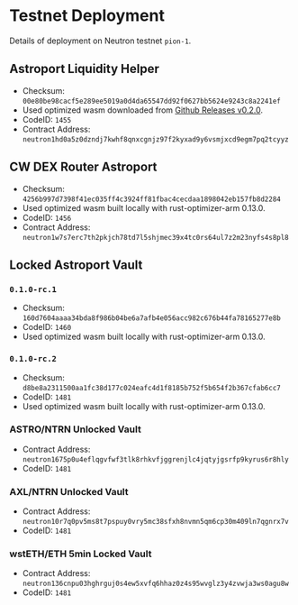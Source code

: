 # Testnet Deployment

Details of deployment on Neutron testnet `pion-1`.

## Astroport Liquidity Helper

- Checksum: `00e80be98cacf5e289ee5019a0d4da65547dd92f0627bb5624e9243c8a2241ef`
- Used optimized wasm downloaded from [Github Releases v0.2.0](https://github.com/apollodao/liquidity-helpers/releases/tag/v0.2.0).
- CodeID: `1455`
- Contract Address: `neutron1hd0a5z0dzndj7kwhf8qnxcgnjz97f2kyxad9y6vsmjxcd9egm7pq2tcyyz`

## CW DEX Router Astroport

- Checksum: `4256b997d7398f41ec035ff4c3924ff81fbac4cecdaa1898042eb157fb8d2284`
- Used optimized wasm built locally with rust-optimizer-arm 0.13.0.
- CodeID: `1456`
- Contract Address: `neutron1w7s7erc7th2pkjch78td7l5shjmec39x4tc0rs64ul7z2m23nyfs4s8pl8`

## Locked Astroport Vault

### `0.1.0-rc.1`
- Checksum: `160d7604aaaa34bda8f986b04be6a7afb4e056acc982c676b44fa78165277e8b`
- CodeID: `1460`
- Used optimized wasm built locally with rust-optimizer-arm 0.13.0.

### `0.1.0-rc.2`
- Checksum: `d8be8a2311500aa1fc38d177c024eafc4d1f8185b752f5b654f2b367cfab6cc7`
- CodeID: `1481`
- Used optimized wasm built locally with rust-optimizer-arm 0.13.0.

### ASTRO/NTRN Unlocked Vault

- Contract Address: `neutron1675p0u4eflqgvfwf3tlk8rhkvfjggrenjlc4jqtyjgsrfp9kyrus6r8hly`
- CodeID: `1481`

### AXL/NTRN Unlocked Vault

- Contract Address: `neutron10r7q0pv5ms8t7pspuy0vry5mc38sfxh8nvmn5qm6cp30m409ln7qgnrx7v`
- CodeID: `1481`

### wstETH/ETH 5min Locked Vault

- Contract Address: `neutron136cnpu03hghrguj0s4ew5xvfq6hhaz0z4s95wvglz3y4zvwja3ws0agu8w`
- CodeID: `1481`
